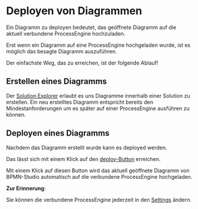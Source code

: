 # Deployen von Diagrammen

Ein Diagramm zu deployen bedeutet, das geöffnete Diagramm auf die aktuell
verbundene ProcessEngine hochzuladen.

Erst wenn ein Diagramm auf eine ProcessEngine hochgeladen wurde, ist es
möglich das besagte Diagramm auszuführen.

Der einfachste Weg, das zu erreichen, ist der folgende Ablauf!

## Erstellen eines Diagramms

Der
[Solution Explorer](../../components/solution-explorer/solution-explorer.md)
erlaubt es uns Diagramme innerhalb einer Solution zu erstellen. Ein neu
erstelltes Diagramm entspricht bereits den Mindestanforderungen um es später auf
einer ProcessEngine ausführen zu können.

## Deployen eines Diagramms

Nachdem das Diagramm erstellt wurde kann es deployed werden.

Das lässt sich mit einem Klick auf den
[deploy-Button](../../components/design-view/design-view.md)
erreichen.

Mit einem Klick auf diesen Button wird das aktuell geöffnete Diagramm von
BPMN-Studio automatisch auf die verbundene ProcessEngine hochgeladen.

**Zur Erinnerung**:

Sie können die verbundene ProcessEngine jederzeit in den
[Settings](../../components/settings/settings.md)
ändern.
